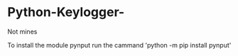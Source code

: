 # Python-Keylogger-
Not mines

To install the module pynput run the cammand 'python -m pip install pynput'